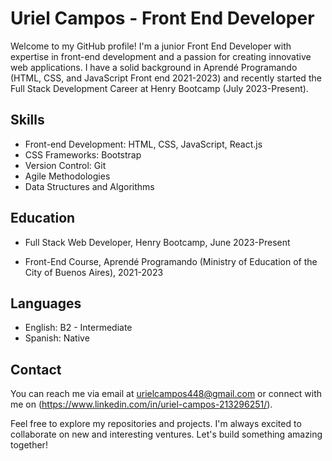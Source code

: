 # Uriel Campos - Front End Developer

Welcome to my GitHub profile! I'm a junior Front End Developer with expertise in front-end development and a passion for creating innovative web applications. I have a solid background in Aprendé Programando (HTML, CSS, and JavaScript Front end 2021-2023) and recently started the Full Stack Development Career at Henry Bootcamp (July 2023-Present).

## Skills

- Front-end Development: HTML, CSS, JavaScript, React.js
- CSS Frameworks: Bootstrap
- Version Control: Git
- Agile Methodologies
- Data Structures and Algorithms
  
## Education

- Full Stack Web Developer, Henry Bootcamp, June 2023-Present

- Front-End Course, Aprendé Programando (Ministry of Education of the City of Buenos Aires), 2021-2023

## Languages

- English: B2 - Intermediate
- Spanish: Native

## Contact

You can reach me via email at urielcampos448@gmail.com or connect with me on (https://www.linkedin.com/in/uriel-campos-213296251/).

Feel free to explore my repositories and projects. I'm always excited to collaborate on new and interesting ventures. Let's build something amazing together!
